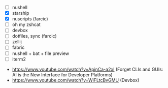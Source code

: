 - [ ] nushell
- [X] starship
- [X] nuscripts (farcic)
- [ ] oh my zshcat
- [ ] devbox
- [ ] dotfiles, sync (farcic)
- [ ] zellij
- [ ] fabric
- [ ] nushell + bat + file preview
- [ ] iterm2

- https://www.youtube.com/watch?v=ApjnCa-a2xI (Forget CLIs and GUIs: AI is the New Interface for Developer Platforms)
- https://www.youtube.com/watch?v=WiFLtcBvGMU (Devbox)

